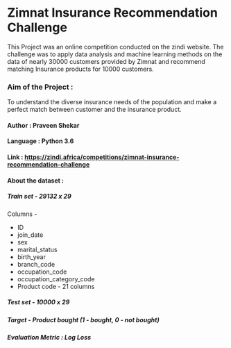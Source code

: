 
# Zimnat Insurance Recommendation Challenge

This Project was an online competition conducted on the zindi website. The challenge was to apply data analysis and machine learning methods on the data of nearly 30000 customers provided by Zimnat and recommend matching Insurance products for 10000 customers.

### Aim of the Project : 

To understand the diverse insurance needs of the population and make a perfect match between customer and the insurance product.

#### Author : Praveen Shekar

#### Language : Python 3.6

#### Link : https://zindi.africa/competitions/zimnat-insurance-recommendation-challenge

#### About the dataset :

##### Train set - 29132 x 29

Columns -

- ID
- join_date
- sex
- marital_status
- birth_year
- branch_code
- occupation_code
- occupation_category_code
- Product code - 21 columns

##### Test set - 10000 x 29

##### Target - Product bought (1 - bought, 0 - not bought)

##### Evaluation Metric : Log Loss